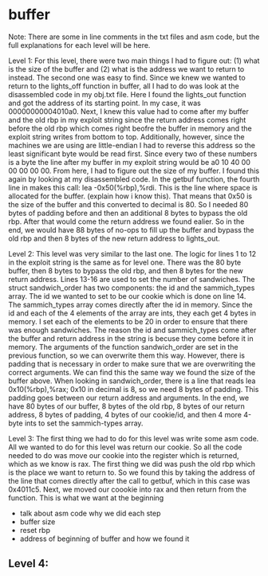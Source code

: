 # buffer

Note: There are some in line comments in the txt files and asm code, but the full 
explanations for each level will be here. 

Level 1: For this level, there were two main things I had to figure out: (1) what is the size of the buffer and (2) what is the address we want to return to instead. The second one was easy to find. Since we knew we wanted to return to the lights_off function in buffer, all I had to do was look at the disassembled code in my obj.txt file. Here I found the lights_out function and got the address of its starting point. In my case, it was 00000000004010a0. Next, I knew this value had to come after my buffer and the old rbp in my exploit string since the return address comes right before the old rbp which comes right beofre the buffer in memory and the exploit string writes from bottom to top. Additionally, however, since the machines we are using are little-endian I had to reverse this address so the least significant byte would be read first. Since every two of these numbers is a byte the line after my buffer in my exploit string would be a0 10 40 00 00 00 00 00. From here, I had to figure out the size of my buffer. I found this again by looking at my disassembled code. In the getbuf function, the fourth line in makes this call: lea    -0x50(%rbp),%rdi. This is the line where space is allocated for the buffer. (explain how i know this). That means that 0x50 is the size of the buffer and this converted to decimal is 80. So I needed 80 bytes of padding before and then an additional 8 bytes to bypass the old rbp. After that would come the return address we found ealier. So in the end, we would have 88 bytes of no-ops to fill up the buffer and bypass the old rbp and then 8 bytes of the new return address to lights_out. 

Level 2: This level was very similar to the last one. The logic for lines 1 to 12 in the exploit string is the same as for level one. There was the 80 byte buffer, then 8 bytes to bypass the old rbp, and then 8 bytes for the new return address. Lines 13-16 are used to set the number of sandwiches. The struct sandwich_order has two components: the id and the sammich_types array. The id we wanted to set to be our cookie which is done on line 14. The sammich_types array comes directly after the id in memory. Since the id and each of the 4 elements of the array are ints, they each get 4 bytes in memory. I set each of the elements to be 20 in order to ensure that there was enough sandwiches. The reason the id and sammich_types come after the buffer and return address in the string is becuse they come before it in memory. The arguments of the function sandwich_order are set in the previous function, so we can overwrite them this way. However, there is padding that is necessary in order to make sure that we are overwriting the correct arguments. We can find this the same way we found the size of the buffer above. When looking in sandwich_order, there is a line  that reads lea    0x10(%rbp),%rax; 0x10 in decimal is 8, so we need 8 bytes of padding. This padding goes between our return address and arguments. In the end, we have 80 bytes of our buffer, 8 bytes of the old rbp, 8 bytes of our return address, 8 bytes of padding, 4 bytes of our cookie/id, and then 4 more 4-byte ints to set the sammich-types array. 

Level 3: The first thing we had to do for this level was write some asm code. All we wanted to do for this level was return our cookie. So all the code needed to do was move our cookie into the register which is returned, which as we know is rax. The first thing we did was push the old rbp which is the place we want to return to. So we found this by taking the address of the line that comes directly after the call to getbuf, which in this case was 0x4011c5. Next, we moved our coookie into rax and then return from the function. This is what we want at the beginning 
- talk about asm code why we did each step 
- buffer size 
- reset rbp 
- address of beginning of buffer and how we found it 

Level 4: 
- 
